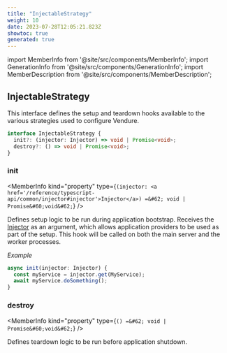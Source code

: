 ```yaml
---
title: "InjectableStrategy"
weight: 10
date: 2023-07-28T12:05:21.823Z
showtoc: true
generated: true
---
```

<!-- This file was generated from the Vendure source. Do not modify. Instead, re-run the "docs:build" script -->
import MemberInfo from '@site/src/components/MemberInfo';
import GenerationInfo from '@site/src/components/GenerationInfo';
import MemberDescription from '@site/src/components/MemberDescription';


## InjectableStrategy

<GenerationInfo sourceFile="packages/core/src/common/types/injectable-strategy.ts" sourceLine="10" packageName="@vendure/core" />

This interface defines the setup and teardown hooks available to the
various strategies used to configure Vendure.

```ts title="Signature"
interface InjectableStrategy {
  init?: (injector: Injector) => void | Promise<void>;
  destroy?: () => void | Promise<void>;
}
```

<div className="members-wrapper">

### init

<MemberInfo kind="property" type={`(injector: <a href='/reference/typescript-api/common/injector#injector'>Injector</a>) =&#62; void | Promise&#60;void&#62;`}   />

Defines setup logic to be run during application bootstrap. Receives
the <a href='/reference/typescript-api/common/injector#injector'>Injector</a> as an argument, which allows application providers
to be used as part of the setup. This hook will be called on both the
main server and the worker processes.

*Example*

```ts
async init(injector: Injector) {
  const myService = injector.get(MyService);
  await myService.doSomething();
}
```
### destroy

<MemberInfo kind="property" type={`() =&#62; void | Promise&#60;void&#62;`}   />

Defines teardown logic to be run before application shutdown.


</div>
